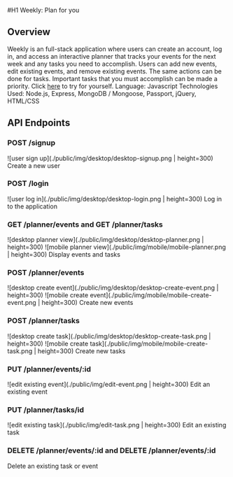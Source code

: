 #H1 Weekly: Plan for you

## Overview

Weekly is an full-stack application where users can create an account, log in, and access an interactive planner that tracks your events for the next week and any tasks you need to accomplish. Users can add new events, edit existing events, and remove existing events. The same actions can be done for tasks. Important tasks that you must accomplish can be made a priority.
Click [here](https://ancient-badlands-64634.herokuapp.com/) to try for yourself.
Language: Javascript
Technologies Used: Node.js, Express, MongoDB / Mongoose, Passport, jQuery, HTML/CSS

## API Endpoints

### POST /signup

![user sign up](./public/img/desktop/desktop-signup.png | height=300)
Create a new user

### POST /login

![user log in](./public/img/desktop/desktop-login.png | height=300)
Log in to the application

### GET /planner/events and GET /planner/tasks

![desktop planner view](./public/img/desktop/desktop-planner.png | height=300)
![mobile planner view](./public/img/mobile/mobile-planner.png | height=300)
Display events and tasks

### POST /planner/events

![desktop create event](./public/img/desktop/desktop-create-event.png | height=300)
![mobile create event](./public/img/mobile/mobile-create-event.png | height=300)
Create new events

### POST /planner/tasks

![desktop create task](./public/img/desktop/desktop-create-task.png | height=300)
![mobile create task](./public/img/mobile/mobile-create-task.png | height=300)
Create new tasks

### PUT /planner/events/:id

![edit existing event](./public/img/edit-event.png | height=300)
Edit an existing event

### PUT /planner/tasks/id

![edit existing task](./public/img/edit-task.png | height=300)
Edit an existing task

### DELETE /planner/events/:id and DELETE /planner/events/:id

Delete an existing task or event
